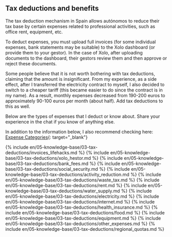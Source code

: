 ## Tax deductions and benefits

The tax deduction mechanism in Spain allows autónomos to reduce their tax base by certain expenses related to
professional activities, such as office rent, equipment, etc.

To deduct expenses, you must upload full invoices (for some individual expenses, bank statements may be suitable) to
the Xolo dashboard (or provide them to your gestor). In the case of Xolo, after uploading documents to the dashboard,
their gestors review them and then approve or reject these documents.

Some people believe that it is not worth bothering with tax deductions, claiming that the amount is insignificant. From
my experience, as a side effect, after I transferred the electricity contract to myself, I also decided to switch to
a cheaper tariff (this became easier to do since the contract is in my name). As a result, monthly expenses
decreased from 190-200 euros to approximately 90-100 euros per month (about half). Add tax deductions to this as well.

Below are the types of expenses that I deduct or know about. Share your experience in the chat if you know of anything
else.

In addition to the information below, I also recommend checking
here: [Expense Categories](https://www.xolo.io/es-en/faq/xolo-spain/category/all-you-can-deduct-as-a-freelancer-in-spain/subcategory/expense-categories){:
target="_blank"}

{% include en/05-knowledge-base/03-tax-deductions/invoices_lifehacks.md %}
{% include en/05-knowledge-base/03-tax-deductions/xolo_hestor.md %}
{% include en/05-knowledge-base/03-tax-deductions/bank_fees.md %}
{% include en/05-knowledge-base/03-tax-deductions/social_security.md %}
{% include en/05-knowledge-base/03-tax-deductions/activity_reduction.md %}
{% include en/05-knowledge-base/03-tax-deductions/waste_tax.md %}
{% include en/05-knowledge-base/03-tax-deductions/rent.md %}
{% include en/05-knowledge-base/03-tax-deductions/water_supply.md %}
{% include en/05-knowledge-base/03-tax-deductions/electricity.md %}
{% include en/05-knowledge-base/03-tax-deductions/internet.md %}
{% include en/05-knowledge-base/03-tax-deductions/health_insurance.md %}
{% include en/05-knowledge-base/03-tax-deductions/food.md %}
{% include en/05-knowledge-base/03-tax-deductions/equipment.md %}
{% include en/05-knowledge-base/03-tax-deductions/other_expenses.md %}
{% include en/05-knowledge-base/03-tax-deductions/regional_quotas.md %}
